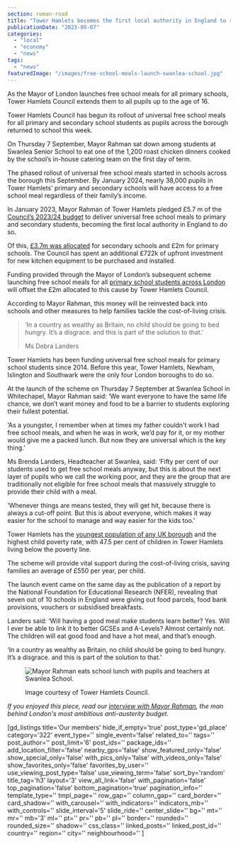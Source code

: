```yaml
---
section: roman-road
title: "Tower Hamlets becomes the first local authority in England to roll out universal free school meals to all students"
publicationDate: "2023-09-07"
categories: 
  - "local"
  - "economy"
  - "news"
tags: 
  - "news"
featuredImage: "/images/free-school-meals-launch-swanlea-school.jpg"
---
```


As the Mayor of London launches free school meals for all primary schools, Tower Hamlets Council extends them to all pupils up to the age of 16.

Tower Hamlets Council has begun its rollout of universal free school meals for all primary and secondary school students as pupils across the borough returned to school this week.

On Thursday 7 September, Mayor Rahman sat down among students at Swanlea Senior School to eat one of the 1,200 roast chicken dinners cooked by the school’s in-house catering team on the first day of term. 

The phased rollout of universal free school meals started in schools across the borough this September. By January 2024, nearly 38,000 pupils in Tower Hamlets’ primary and secondary schools will have access to a free school meal regardless of their family’s income.  

In January 2023, Mayor Rahman of Tower Hamlets pledged £5.7 m of the [Council’s 2023/24 budget](https://romanroadlondon.com/mayor-rahman-budget-2023-aspire/) to deliver universal free school meals to primary and secondary students, becoming the first local authority in England to do so.

Of this, [£3.7m was allocated](https://romanroadlondon.com/free-school-meals-secondary-schools-tower-hamlets-first-borough/) for secondary schools and £2m for primary schools. The Council has spent an additional £722k of upfront investment for new kitchen equipment to be purchased and installed.

Funding provided through the Mayor of London’s subsequent scheme launching free school meals for all [primary school students across London](https://www.bbc.co.uk/news/uk-england-london-64677228) will offset the £2m allocated to this cause by Tower Hamlets Council. 

According to Mayor Rahman, this money will be reinvested back into schools and other measures to help families tackle the cost-of-living crisis.

> ‘In a country as wealthy as Britain, no child should be going to bed hungry. It’s a disgrace. and this is part of the solution to that.’
> 
> Ms Debra Landers

Tower Hamlets has been funding universal free school meals for primary school students since 2014. Before this year, Tower Hamlets, Newham, Islington and Southwark were the only four London boroughs to do so. 

At the launch of the scheme on Thursday 7 September at Swanlea School in Whitechapel, Mayor Rahman said: ‘We want everyone to have the same life chance, we don’t want money and food to be a barrier to students exploring their fullest potential. 

‘As a youngster, I remember when at times my father couldn't work I had free school meals, and when he was in work, we’d pay for it, or my mother would give me a packed lunch. But now they are universal which is the key thing.’

Ms Brenda Landers, Headteacher at Swanlea, said: ‘Fifty per cent of our students used to get free school meals anyway, but this is about the next layer of pupils who we call the working poor, and they are the group that are traditionally not eligible for free school meals that massively struggle to provide their child with a meal.

‘Whenever things are means tested, they will get hit, because there is always a cut-off point. But this is about everyone, which makes it way easier for the school to manage and way easier for the kids too.'

Tower Hamlets has the [youngest population of any UK borough](https://romanroadlondon.com/tower-hamlets-youngest-population-uk-borough/) and the highest child poverty rate, with 47.5 per cent of children in Tower Hamlets living below the poverty line. 

The scheme will provide vital support during the cost-of-living crisis, saving families an average of £550 per year, per child. 

The launch event came on the same day as the publication of a report by the National Foundation for Educational Research (NFER), revealing that seven out of 10 schools in England were giving out food parcels, food bank provisions, vouchers or subsidised breakfasts. 

Landers said: ‘Will having a good meal make students learn better? Yes. Will I ever be able to link it to better GCSEs and A-Levels? Almost certainly not. The children will eat good food and have a hot meal, and that’s enough.

‘In a country as wealthy as Britain, no child should be going to bed hungry. It’s a disgrace. and this is part of the solution to that.’

<figure>

![Mayor Rahman eats school lunch with pupils and teachers at Swanlea School.](/images/free-school-meals-launch-mayor-rahman-1024x683.jpg)

<figcaption>

Image courtesy of Tower Hamlets Council.

</figcaption>

</figure>

_If you enjoyed this piece, read our [interview with Mayor Rahman](https://romanroadlondon.com/mayor-lutfur-rahman-tower-hamlets-interview/), the man behind London's most ambitious anti-austerity budget._

\[gd\_listings title='Our members' hide\_if\_empty='true' post\_type='gd\_place' category='322' event\_type='' single\_event='false' related\_to='' tags='' post\_author='' post\_limit='6' post\_ids='' package\_ids='' add\_location\_filter='false' nearby\_gps='false' show\_featured\_only='false' show\_special\_only='false' with\_pics\_only='false' with\_videos\_only='false' show\_favorites\_only='false' favorites\_by\_user='' use\_viewing\_post\_type='false' use\_viewing\_term='false' sort\_by='random' title\_tag='h3' layout='3' view\_all\_link='false' with\_pagination='false' top\_pagination='false' bottom\_pagination='true' pagination\_info='' template\_type='' tmpl\_page='' row\_gap='' column\_gap='' card\_border='' card\_shadow='' with\_carousel='' with\_indicators='' indicators\_mb='' with\_controls='' slide\_interval='5' slide\_ride='' center\_slide='' bg='' mt='' mr='' mb='3' ml='' pt='' pr='' pb='' pl='' border='' rounded='' rounded\_size='' shadow='' css\_class='' linked\_posts='' linked\_post\_id='' country='' region='' city='' neighbourhood='' \]
